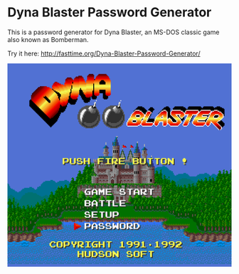 # Dyna Blaster Password Generator

This is a password generator for Dyna Blaster, an MS-DOS classic game also known as Bomberman.

Try it here: http://fasttime.org/Dyna-Blaster-Password-Generator/

![](https://raw.githubusercontent.com/fasttime/Dyna-Blaster-Password-Generator/master/screenshot.png)

